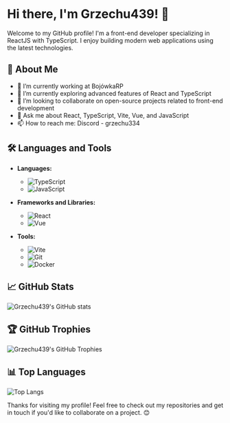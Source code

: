 # Hi there, I'm Grzechu439! 👋

Welcome to my GitHub profile! I'm a front-end developer specializing in ReactJS with TypeScript. I enjoy building modern web applications using the latest technologies.

## 🚀 About Me

- 🔭 I’m currently working at BojówkaRP
- 🌱 I’m currently exploring advanced features of React and TypeScript
- 👯 I’m looking to collaborate on open-source projects related to front-end development
- 💬 Ask me about React, TypeScript, Vite, Vue, and JavaScript
- 📫 How to reach me: Discord - grzechu334

## 🛠️ Languages and Tools

- **Languages:**
  - ![TypeScript](https://img.shields.io/badge/TypeScript-3178C6?style=for-the-badge&logo=typescript&logoColor=white)
  - ![JavaScript](https://img.shields.io/badge/JavaScript-F7DF1E?style=for-the-badge&logo=javascript&logoColor=black)

- **Frameworks and Libraries:**
  - ![React](https://img.shields.io/badge/React-61DAFB?style=for-the-badge&logo=react&logoColor=black)
  - ![Vue](https://img.shields.io/badge/Vue-4FC08D?style=for-the-badge&logo=vue.js&logoColor=white)

- **Tools:**
  - ![Vite](https://img.shields.io/badge/Vite-646CFF?style=for-the-badge&logo=vite&logoColor=white)
  - ![Git](https://img.shields.io/badge/Git-F05032?style=for-the-badge&logo=git&logoColor=white)
  - ![Docker](https://img.shields.io/badge/Docker-2496ED?style=for-the-badge&logo=docker&logoColor=white)

## 📈 GitHub Stats

![Grzechu439's GitHub stats](https://github-readme-stats.vercel.app/api?username=Grzechu439&show_icons=true&theme=radical)

## 🏆 GitHub Trophies

![Grzechu439's GitHub Trophies](https://github-profile-trophy.vercel.app/?username=Grzechu439&theme=onedark)

## 📊 Top Languages

![Top Langs](https://github-readme-stats.vercel.app/api/top-langs/?username=Grzechu439&layout=compact&theme=radical)

Thanks for visiting my profile! Feel free to check out my repositories and get in touch if you'd like to collaborate on a project. 😊
